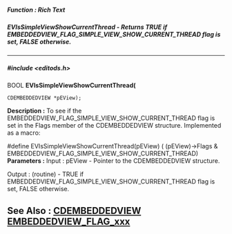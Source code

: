 ##### Function : Rich Text
##### EVIsSimpleViewShowCurrentThread - Returns TRUE if EMBEDDEDVIEW_FLAG_SIMPLE_VIEW_SHOW_CURRENT_THREAD flag is set, FALSE otherwise.
---
##### #include <editods.h>
BOOL **EVIsSimpleViewShowCurrentThread(**

	CDEMBEDDEDVIEW *pEView);
**Description :**
To see if the EMBEDDEDVIEW_FLAG_SIMPLE_VIEW_SHOW_CURRENT_THREAD flag is set in 
the Flags member of the CDEMBEDDEDVIEW structure.  Implemented as a macro:

#define EVIsSimpleViewShowCurrentThread(pEView) ( (pEView)->Flags & 
EMBEDDEDVIEW_FLAG_SIMPLE_VIEW_SHOW_CURRENT_THREAD)
**Parameters :**
Input :
pEView  -  Pointer to the CDEMBEDDEDVIEW structure.

Output :
(routine)  -  TRUE if EMBEDDEDVIEW_FLAG_SIMPLE_VIEW_SHOW_CURRENT_THREAD flag is set, FALSE otherwise.


**See Also :**
[CDEMBEDDEDVIEW](D:/md_files/CDEMBEDDEDVIEW.md)
[EMBEDDEDVIEW_FLAG_xxx](D:/md_files/EMBEDDEDVIEW_FLAG_xxx.md)
---
